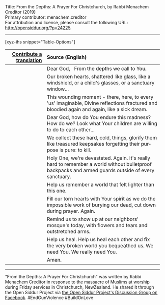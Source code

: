 <html>
<head></head>
<body>
Title: From the Depths: A Prayer For Christchurch, by Rabbi Menachem Creditor (2019)<br />
Primary contributor: menachem.creditor<br />
For attribution and license, please consult the following URL: <a href="http://opensiddur.org/?p=24225">http://opensiddur.org/?p=24225</a>
<p />
<hr />

[xyz-ihs snippet="Table-Options"]<table style="margin-left: auto; margin-right: auto;" class="draggable">
<thead><tr><th id="x" style="text-align: right;"><a href="/translate/" target="_blank" rel="noopener">Contribute a translation</a></th><th style="text-align: left;">Source (English)</th></tr></thead>
<tbody>
<tr><td style="vertical-align:top;">
<div class="liturgy" lang="he">

</span></div></td>
 
<td style="vertical-align:top;">
<div class="english" lang="en">
Dear God,
&nbsp;
From the depths
we call to You.
</div></td></tr>


<tr><td style="vertical-align:top;">
<div class="liturgy" lang="he">

</span></div></td>
 
<td style="vertical-align:top;">
<div class="english" lang="en">
Our broken hearts,
shattered like glass, 
like a windshield, 
or a child's glasses, 
or a sanctuary window...
</div></td></tr>


<tr><td style="vertical-align:top;">
<div class="liturgy" lang="he">

</span></div></td>
 
<td style="vertical-align:top;">
<div class="english" lang="en">
This wounding moment - there, here,
to every 'us' imaginable, 
Divine reflections fractured and bloodied 
again and again, like a sick dream.
</div></td></tr>


<tr><td style="vertical-align:top;">
<div class="liturgy" lang="he">

</span></div></td>
 
<td style="vertical-align:top;">
<div class="english" lang="en">
Dear God,
how do You endure this madness?
How do we?
Look what Your children
are willing to do to each other...
</div></td></tr>


<tr><td style="vertical-align:top;">
<div class="liturgy" lang="he">

</span></div></td>
 
<td style="vertical-align:top;">
<div class="english" lang="en">
We collect these hard, cold, things,
glorify them like treasured keepsakes
forgetting their purpose is pure: to kill.
</div></td></tr>


<tr><td style="vertical-align:top;">
<div class="liturgy" lang="he">

</span></div></td>
 
<td style="vertical-align:top;">
<div class="english" lang="en">
Holy One, we're devastated. Again.
It's really hard to remember a world 
without bulletproof backpacks and armed guards 
outside of every sanctuary.
</div></td></tr>


<tr><td style="vertical-align:top;">
<div class="liturgy" lang="he">

</span></div></td>
 
<td style="vertical-align:top;">
<div class="english" lang="en">
Help us remember a world
that felt lighter than this one.
</div></td></tr>


<tr><td style="vertical-align:top;">
<div class="liturgy" lang="he">

</span></div></td>
 
<td style="vertical-align:top;">
<div class="english" lang="en">
Fill our torn hearts with Your spirit
as we do the impossible work
of burying our dead,
cut down during prayer.
Again.
</div></td></tr>


<tr><td style="vertical-align:top;">
<div class="liturgy" lang="he">

</span></div></td>
 
<td style="vertical-align:top;">
<div class="english" lang="en">
Remind us to show up at our neighbors' mosque's today, 
with flowers and tears and outstretched arms.
</div></td></tr>


<tr><td style="vertical-align:top;">
<div class="liturgy" lang="he">

</span></div></td>
 
<td style="vertical-align:top;">
<div class="english" lang="en">
Help us heal. 
Help us heal each other 
and fix the very broken world you bequeathed us. 
We need You. We really need You.
</div></td></tr>


<tr><td style="vertical-align:top;">
<div class="liturgy" lang="he">

</span></div></td>
 
<td style="vertical-align:top;">
<div class="english" lang="en">
Amen.
</div></td></tr>
</tbody></table>

<hr />

"From the Depths: A Prayer For Christchurch" was written by Rabbi Menachem Creditor in response to the massacre of Muslims at worship during Friday services in Christchurch, NewZealand. He shared it through the Open Siddur Project via <a href="https://www.facebook.com/groups/opensiddur/permalink/10156419992827746/">the Open Siddur Project's Discussion Group on Facebook</a>. #EndGunViolence #BuildOnLove 



</body>
</html>